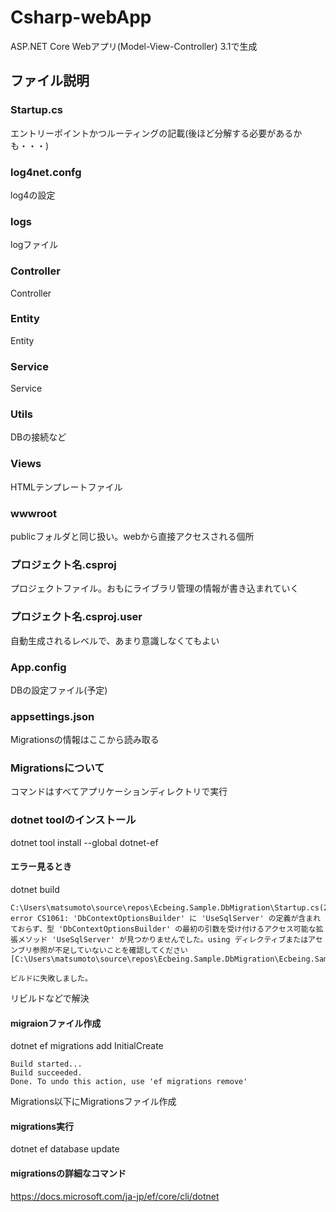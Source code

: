 # Csharp-webApp


ASP.NET Core Webアプリ(Model-View-Controller)
3.1で生成

## ファイル説明
### Startup.cs
エントリーポイントかつルーティングの記載(後ほど分解する必要があるかも・・・)

### log4net.confg
log4の設定

### logs
logファイル

### Controller
Controller

### Entity
Entity

### Service
Service

### Utils
DBの接続など

### Views
HTMLテンプレートファイル

### wwwroot
publicフォルダと同じ扱い。webから直接アクセスされる個所

### プロジェクト名.csproj
プロジェクトファイル。おもにライブラリ管理の情報が書き込まれていく

### プロジェクト名.csproj.user
自動生成されるレベルで、あまり意識しなくてもよい

### App.config
DBの設定ファイル(予定)

### appsettings.json
Migrationsの情報はここから読み取る

### Migrationsについて
コマンドはすべてアプリケーションディレクトリで実行

### dotnet toolのインストール
dotnet tool install --global dotnet-ef

#### エラー見るとき
dotnet build

```
C:\Users\matsumoto\source\repos\Ecbeing.Sample.DbMigration\Startup.cs(23,25): error CS1061: 'DbContextOptionsBuilder' に 'UseSqlServer' の定義が含まれておらず、型 'DbContextOptionsBuilder' の最初の引数を受け付けるアクセス可能な拡張メソッド 'UseSqlServer' が見つかりませんでした。using ディレクティブまたはアセンブリ参照が不足していないことを確認してください [C:\Users\matsumoto\source\repos\Ecbeing.Sample.DbMigration\Ecbeing.Sample.DbMigration.csproj]

ビルドに失敗しました。
```
リビルドなどで解決

#### migraionファイル作成
dotnet ef migrations add InitialCreate
```
Build started...
Build succeeded.
Done. To undo this action, use 'ef migrations remove'
```
Migrations以下にMigrationsファイル作成

#### migrations実行

dotnet ef database update

#### migrationsの詳細なコマンド
https://docs.microsoft.com/ja-jp/ef/core/cli/dotnet